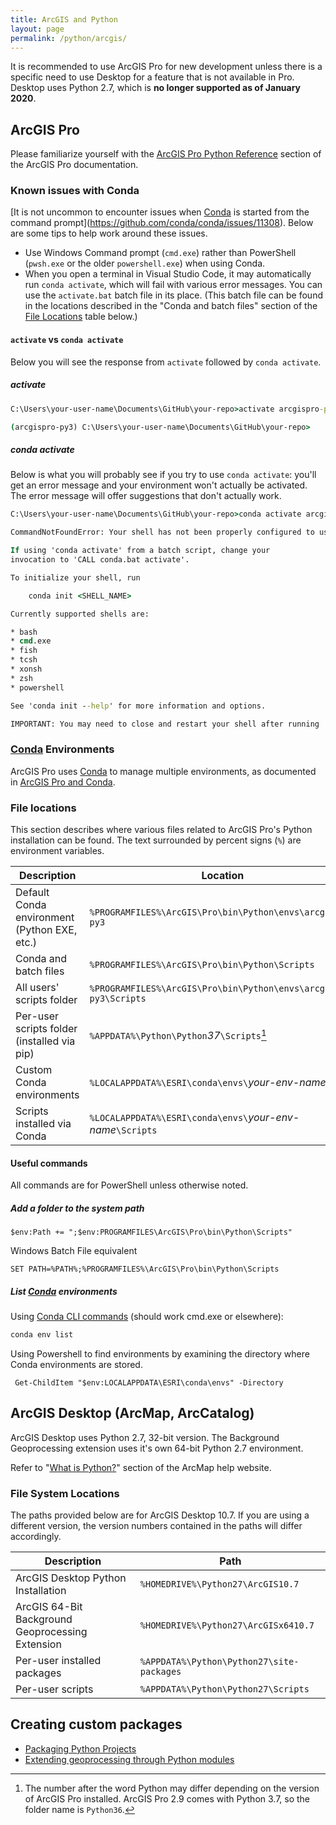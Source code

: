 ```yaml
---
title: ArcGIS and Python
layout: page
permalink: /python/arcgis/
---
```


It is recommended to use ArcGIS Pro for new development unless there is a specific need to use Desktop for a feature that is not available in Pro. Desktop uses Python 2.7, which is **no longer supported as of January 2020**.

## ArcGIS Pro

Please familiarize yourself with the [ArcGIS Pro Python Reference] section of the ArcGIS Pro documentation.

### Known issues with Conda

[It is not uncommon to encounter issues when [Conda] is started from the command prompt](<https://github.com/conda/conda/issues/11308>). Below are some tips to help work around these issues.

* Use Windows Command prompt (`cmd.exe`) rather than PowerShell (`pwsh.exe` or the older `powershell.exe`) when using Conda.
* When you open a terminal in Visual Studio Code, it may automatically run `conda activate`, which will fail with various error messages. You can use the `activate.bat` batch file in its place. (This batch file can be found in the locations described in the "Conda and batch files" section of the [File Locations](#file-locations) table below.)

#### `activate` vs `conda activate`

Below you will see the response from `activate` followed by `conda activate`.

##### activate

```cmd
C:\Users\your-user-name\Documents\GitHub\your-repo>activate arcgispro-py3

(arcgispro-py3) C:\Users\your-user-name\Documents\GitHub\your-repo>
```

##### conda activate

Below is what you will probably see if you try to use `conda activate`: you'll get an error message and your environment won't actually be activated. The error message will offer suggestions that don't actually work.

<!-- cspell: disable -->
```cmd
C:\Users\your-user-name\Documents\GitHub\your-repo>conda activate arcgispro-py3

CommandNotFoundError: Your shell has not been properly configured to use 'conda activate'.

If using 'conda activate' from a batch script, change your
invocation to 'CALL conda.bat activate'.

To initialize your shell, run

    conda init <SHELL_NAME>

Currently supported shells are:

* bash
* cmd.exe
* fish
* tcsh
* xonsh
* zsh
* powershell

See 'conda init --help' for more information and options.

IMPORTANT: You may need to close and restart your shell after running 'conda init'.
```
<!-- cspell: enable -->

### [Conda] Environments

ArcGIS Pro uses [Conda] to manage multiple environments, as documented in [ArcGIS Pro and Conda].

### File locations

This section describes where various files related to ArcGIS Pro's Python installation can be found. The text surrounded by percent signs (`%`) are environment variables.

| Description                                  | Location                                                          |
| -------------------------------------------- | ----------------------------------------------------------------- |
| Default Conda environment (Python EXE, etc.) | `%PROGRAMFILES%\ArcGIS\Pro\bin\Python\envs\arcgispro-py3`         |
| Conda and batch files                        | `%PROGRAMFILES%\ArcGIS\Pro\bin\Python\Scripts`                    |
| All users' scripts folder                    | `%PROGRAMFILES%\ArcGIS\Pro\bin\Python\envs\arcgispro-py3\Scripts` |
| Per-user scripts folder (installed via pip)  | `%APPDATA%\Python\Python`_37_`\Scripts`[^1]                         |
| Custom Conda environments                    | `%LOCALAPPDATA%\ESRI\conda\envs\`_your-env-name_                  |
| Scripts installed via Conda                  | `%LOCALAPPDATA%\ESRI\conda\envs\`_your-env-name_`\Scripts`        |

[^1]: The number after the word Python may differ depending on the version of ArcGIS Pro installed. ArcGIS Pro 2.9 comes with Python 3.7, so the folder name is `Python36`.

#### Useful commands

All commands are for PowerShell unless otherwise noted.

##### Add a folder to the system path

```pwsh
$env:Path += ";$env:PROGRAMFILES\ArcGIS\Pro\bin\Python\Scripts"
```

Windows Batch File equivalent

```batch
SET PATH=%PATH%;%PROGRAMFILES%\ArcGIS\Pro\bin\Python\Scripts
```

##### List [Conda] environments

Using [Conda CLI commands] (should work cmd.exe or elsewhere):

```cmd
conda env list
```

Using Powershell to find environments by examining the directory where Conda environments are stored.

```pwsh
 Get-ChildItem "$env:LOCALAPPDATA\ESRI\conda\envs" -Directory
```

## ArcGIS Desktop (ArcMap, ArcCatalog)

ArcGIS Desktop uses Python 2.7, 32-bit version. The Background Geoprocessing extension uses it's own 64-bit Python 2.7 environment.

Refer to "[What is Python?][arcgis desktop help: what is python?]" section of the ArcMap help website.

### File System Locations

The paths provided below are for ArcGIS Desktop 10.7. If you are using a different version, the version numbers contained in the paths will differ accordingly.

| Description                                      | Path                                      |
| ------------------------------------------------ | ----------------------------------------- |
| ArcGIS Desktop Python Installation               | `%HOMEDRIVE%\Python27\ArcGIS10.7`         |
| ArcGIS 64-Bit Background Geoprocessing Extension | `%HOMEDRIVE%\Python27\ArcGISx6410.7`      |
| Per-user installed packages                      | `%APPDATA%\Python\Python27\site-packages` |
| Per-user scripts                                 | `%APPDATA%\Python\Python27\Scripts`       |

## Creating custom packages

* [Packaging Python Projects]
* [Extending geoprocessing through Python modules]

[arcgis pro and conda]: https://pro.arcgis.com/en/pro-app/arcpy/get-started/what-is-conda.htm
[arcgis pro python reference]: https://pro.arcgis.com/en/pro-app/arcpy/main/arcgis-pro-arcpy-reference.htm
[arcgis desktop help: what is python?]: https://desktop.arcgis.com/en/arcmap/latest/analyze/python/
[conda]:https://conda.io/projects/conda/en/latest/
[Conda CLI commands]:https://conda.io/projects/conda/en/latest/commands.html
[packaging python projects]: https://packaging.python.org/tutorials/packaging-projects/
[extending geoprocessing through python modules]: https://pro.arcgis.com/en/pro-app/arcpy/geoprocessing_and_python/extending-geoprocessing-through-python-modules.htm
